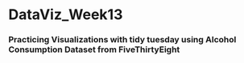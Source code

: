 # DataViz_Week13
### Practicing Visualizations with tidy tuesday using Alcohol Consumption Dataset from FiveThirtyEight
